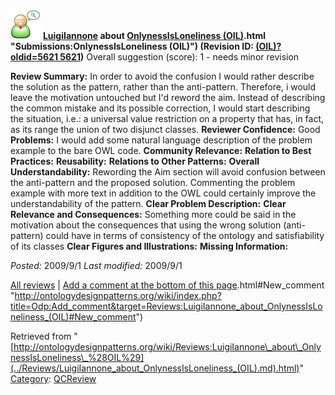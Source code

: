 [![](../images/thumb/2/29/Reviewer.png/48px-Reviewer.png)](../Image/Reviewer.png.md "Reviewer.png")
__[LuigiIannone](../User/LuigiIannone.md "User:LuigiIannone") about [OnlynessIsLoneliness (OIL)](../Submissions/OnlynessIsLoneliness_(OIL).md).html "Submissions:OnlynessIsLoneliness (OIL)") (Revision ID: [(OIL)?oldid=5621 5621](../Submissions/OnlynessIsLoneliness.md "http://ontologydesignpatterns.org/wiki/Submissions:OnlynessIsLoneliness"))__
Overall suggestion (score): 1 - needs minor revision




 __Review Summary:__ In order to avoid the confusion I would rather describe the solution as the pattern, rather than the anti-pattern. Therefore, i would leave the motivation untouched but I'd reword the aim. Instead of describing the common mistake and its possible correction, I would start describing the situation, i.e.: a universal value restriction on a property that has, in fact, as its range the union of two disjunct classes.
__Reviewer Confidence:__ Good
__Problems:__ I would add some natural language description of the problem example to the bare OWL code.
__Community Relevance:__ 
__Relation to Best Practices:__ 
__Reusability:__ 
__Relations to Other Patterns:__ 
__Overall Understandability:__ Rewording the Aim section will avoid confusion between the anti-pattern and the proposed solution.
Commenting the problem example with more text in addition to the OWL could certainly improve the understandability of the pattern.
__Clear Problem Description:__ 
__Clear Relevance and Consequences:__ Something more could be said in the motivation about the consequences that using the wrong solution (anti-pattern) could have in terms of consistency of the ontology and satisfiability of its classes
__Clear Figures and Illustrations:__ 
__Missing Information:__ 

_Posted:_ 2009/9/1 _Last modified:_ 2009/9/1



[All reviews](../Reviews/Main.md "Reviews:Main") | [Add a comment at the bottom of this page](index.php@title=Odp%253AAdd_comment&target=../Reviews/LuigiIannone_about_OnlynessIsLoneliness_(OIL).md).html#New_comment "http://ontologydesignpatterns.org/wiki/index.php?title=Odp:Add_comment&target=Reviews:LuigiIannone_about_OnlynessIsLoneliness_(OIL)#New_comment")


Retrieved from "[http://ontologydesignpatterns.org/wiki/Reviews:LuigiIannone\_about\_OnlynessIsLoneliness\_%28OIL%29](../Reviews/LuigiIannone_about_OnlynessIsLoneliness_(OIL).md).html)"
 [Category](http://ontologydesignpatterns.org/wiki/Special:Categories "Special:Categories"): [QCReview](../Category/QCReview.md "Category:QCReview")
